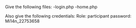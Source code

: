 Give the following files:
    -login.php
    -home.php

Also give the following credentials:
    Role: participant
    password: Mi14n_22753658